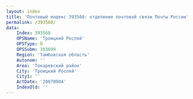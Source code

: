 ```yaml
---
layout: index
title: 'Почтовый индекс 393560: отделение почтовой связи Почты России'
permalink: /393560/
data:
    Index: 393560
    OPSName: 'Троицкий Росляй'
    OPSType: О
    OPSSubm: 393699
    Region: 'Тамбовская область'
    Autonom: ''
    Area: 'Токаревский район'
    City: 'Троицкий Росляй'
    City1: ''
    ActDate: '20070904'
    IndexOld: ''
---
```

